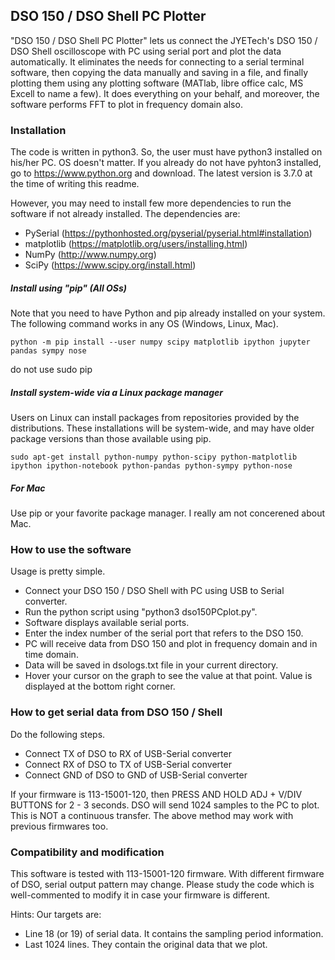 ## DSO 150 / DSO Shell PC Plotter
"DSO 150 / DSO Shell PC Plotter" lets us connect the JYETech's DSO 150 / DSO Shell oscilloscope with PC using serial port and plot the data automatically. It eliminates the needs for connecting to a serial terminal software, then copying the data manually and saving in a file, and finally plotting them using any plotting software (MATlab, libre office calc, MS Excell to name a few). It does everything on your behalf, and moreover, the software performs FFT to plot in frequency domain also.

### Installation
The code is written in python3. So, the user must have python3 installed on his/her PC. OS doesn't matter. If you already do not have pyhton3 installed, go to https://www.python.org and download. The latest version is 3.7.0 at the time of writing this readme.

However, you may need to install few more dependencies to run the software if not already installed. The dependencies are:

- PySerial  (https://pythonhosted.org/pyserial/pyserial.html#installation)
- matplotlib  (https://matplotlib.org/users/installing.html)
- NumPy  (http://www.numpy.org)
- SciPy  (https://www.scipy.org/install.html)

##### Install using "pip" (All OSs)
Note that you need to have Python and pip already installed on your system. The following command works in any OS (Windows, Linux, Mac).

    python -m pip install --user numpy scipy matplotlib ipython jupyter pandas sympy nose

do not use sudo pip

##### Install system-wide via a Linux package manager
Users on Linux can install packages from repositories provided by the distributions. These installations will be system-wide, and may have older package versions than those available using pip.

    sudo apt-get install python-numpy python-scipy python-matplotlib ipython ipython-notebook python-pandas python-sympy python-nose

##### For Mac
Use pip or your favorite package manager. I really am not concerened about Mac.

### How to use the software
Usage is pretty simple.

- Connect your DSO 150 / DSO Shell with PC using USB to Serial converter.
- Run the python script using "python3 dso150PCplot.py".
- Software displays available serial ports.
- Enter the index number of the serial port that refers to the DSO 150.
- PC will receive data from DSO 150 and plot in frequency domain and in time domain.
- Data will be saved in dsologs.txt file in your current directory.
- Hover your cursor on the graph to see the value at that point. Value is displayed at the bottom right corner.

### How to get serial data from DSO 150 / Shell
Do the following steps.

- Connect TX of DSO to RX of USB-Serial converter
- Connect RX of DSO to TX of USB-Serial converter
- Connect GND of DSO to GND of USB-Serial converter

If your firmware is 113-15001-120, then PRESS AND HOLD ADJ + V/DIV BUTTONS for 2 - 3 seconds. DSO will send 1024 samples to the PC to plot. This is NOT a continuous transfer.
The above method may work with previous firmwares too.

### Compatibility and modification
This software is tested with 113-15001-120 firmware.
With different firmware of DSO, serial output pattern may change. Please study the code which is well-commented to modify it in case your firmware is different.

Hints: Our targets are:
- Line 18 (or 19) of serial data. It contains the sampling period information.
- Last 1024 lines. They contain the original data that we plot.
